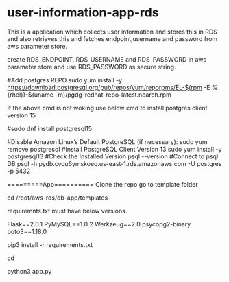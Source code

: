 # user-information-app-rds
This is a application which collects user information and stores this in RDS and also retrieves this and fetches endpoint,username and password from aws parameter store.

create RDS_ENDPOINT, RDS_USERNAME and RDS_PASSWORD in aws parameter store and use RDS_PASSWORD as secure string.

#Add postgres REPO
sudo yum install -y https://download.postgresql.org/pub/repos/yum/reporpms/EL-$(rpm -E %{rhel})-$(uname -m)/pgdg-redhat-repo-latest.noarch.rpm

If the above cmd is not woking use below cmd to install postgres client version 15

#sudo dnf install postgresql15

#Disable Amazon Linux’s Default PostgreSQL (if necessary):
sudo yum remove postgresql
#Install PostgreSQL Client Version 13
sudo yum install -y postgresql13
#Check the Installed Version
psql --version
#Connect to psql DB
psql -h pydb.cvcu6ymskoeq.us-east-1.rds.amazonaws.com  -U postgres -p 5432

=========App==========
Clone the repo
go to template folder

cd /root/aws-rds/db-app/templates

requiremnts.txt must have below versions.

Flask==2.0.1
PyMySQL==1.0.2
Werkzeug==2.0
psycopg2-binary
boto3==1.18.0

pip3 install -r requirements.txt


cd

python3 app.py
 
